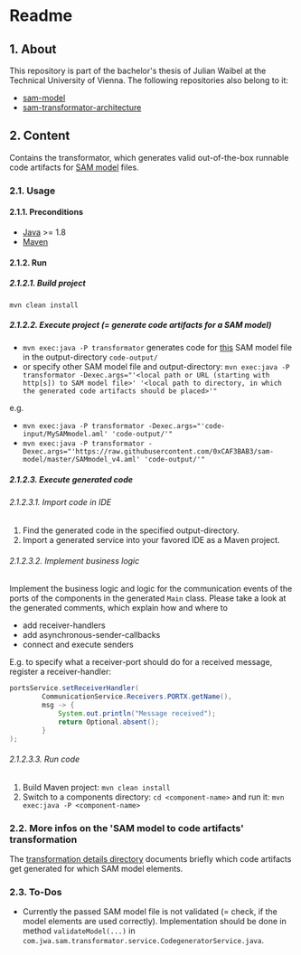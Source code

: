 # Readme

## 1. About
This repository is part of the bachelor's thesis of Julian Waibel at the Technical University of Vienna.
The following repositories also belong to it:

 * [sam-model][sam-model repository]
 * [sam-transformator-architecture][sam-transformator-architecture repository]

## 2. Content
Contains the transformator, which generates valid out-of-the-box runnable code artifacts for [SAM model][sam-model repository] files.

### 2.1. Usage

#### 2.1.1. Preconditions
 * [Java][Java page] >= 1.8
 * [Maven][Maven page]

#### 2.1.2. Run

##### 2.1.2.1. Build project
`mvn clean install`

##### 2.1.2.2. Execute project (= generate code artifacts for a SAM model)
 * `mvn exec:java -P transformator` generates code for [this][SAM model file] SAM model file in the output-directory `code-output/`
 * or specify other SAM model file and output-directory: `mvn exec:java -P transformator -Dexec.args="'<local path or URL (starting with http[s]) to SAM model file>' '<local path to directory, in which the generated code artifacts should be placed>'"`

e.g.

 * `mvn exec:java -P transformator -Dexec.args="'code-input/MySAMmodel.aml' 'code-output/'"`
 * `mvn exec:java -P transformator -Dexec.args="'https://raw.githubusercontent.com/0xCAF3BAB3/sam-model/master/SAMmodel_v4.aml' 'code-output/'"`

##### 2.1.2.3. Execute generated code

###### 2.1.2.3.1. Import code in IDE
 1. Find the generated code in the specified output-directory.
 2. Import a generated service into your favored IDE as a Maven project.

###### 2.1.2.3.2. Implement business logic
Implement the business logic and logic for the communication events of the ports of the components in the generated `Main` class.
Please take a look at the generated comments, which explain how and where to

 * add receiver-handlers
 * add asynchronous-sender-callbacks
 * connect and execute senders

E.g. to specify what a receiver-port should do for a received message, register a receiver-handler:
```java
portsService.setReceiverHandler(
        CommunicationService.Receivers.PORTX.getName(),
        msg -> {
            System.out.println("Message received");
            return Optional.absent();
        }
);
```

###### 2.1.2.3.3. Run code
 1. Build Maven project: `mvn clean install`
 2. Switch to a components directory: `cd <component-name>` and run it: `mvn exec:java -P <component-name>`

### 2.2. More infos on the 'SAM model to code artifacts' transformation
The [transformation details directory][Transformation details directory] documents briefly which code artifacts get generated for which SAM model elements.

### 2.3. To-Dos
 * Currently the passed SAM model file is not validated (= check, if the model elements are used correctly). Implementation should be done in method `validateModel(...)` in `com.jwa.sam.transformator.service.CodegeneratorService.java`.


[Transformation details directory]: https://github.com/0xCAF3BAB3/sam-transformator/tree/master/docs/transformation-details/
[SAM model file]: https://raw.githubusercontent.com/0xCAF3BAB3/sam-model/master/SAMmodel_v4.aml
[sam-model repository]: https://github.com/0xCAF3BAB3/sam-model/
[sam-transformator-architecture repository]: https://github.com/0xCAF3BAB3/sam-transformator-architecture/
[AutomationML page]: https://www.automationml.org/
[Java page]: https://www.java.com/
[Maven page]: https://maven.apache.org/